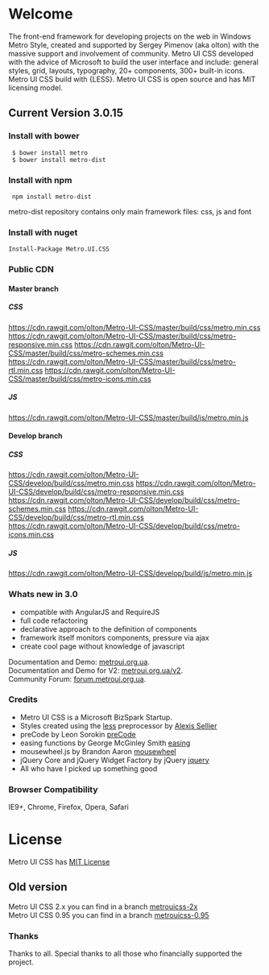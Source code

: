 # Welcome
The front-end framework for developing projects on the web in Windows Metro Style, created and supported by Sergey Pimenov (aka olton) with the massive support and involvement of community. Metro UI CSS developed with the advice of Microsoft to build the user interface and include: general styles, grid, layouts, typography, 20+ components, 300+ built-in icons. Metro UI CSS build with {LESS}. Metro UI CSS is open source and has MIT licensing model.
 
## Current Version 3.0.15

### Install with bower

```
 $ bower install metro
 $ bower install metro-dist
```

### Install with npm
```
 npm install metro-dist
```

metro-dist repository contains only main framework files: css, js and font

### Install with nuget

```
Install-Package Metro.UI.CSS
```

### Public CDN

#### Master branch

##### CSS

https://cdn.rawgit.com/olton/Metro-UI-CSS/master/build/css/metro.min.css
https://cdn.rawgit.com/olton/Metro-UI-CSS/master/build/css/metro-responsive.min.css
https://cdn.rawgit.com/olton/Metro-UI-CSS/master/build/css/metro-schemes.min.css
https://cdn.rawgit.com/olton/Metro-UI-CSS/master/build/css/metro-rtl.min.css
https://cdn.rawgit.com/olton/Metro-UI-CSS/master/build/css/metro-icons.min.css

##### JS

https://cdn.rawgit.com/olton/Metro-UI-CSS/master/build/js/metro.min.js

#### Develop branch
##### CSS

https://cdn.rawgit.com/olton/Metro-UI-CSS/develop/build/css/metro.min.css
https://cdn.rawgit.com/olton/Metro-UI-CSS/develop/build/css/metro-responsive.min.css 
https://cdn.rawgit.com/olton/Metro-UI-CSS/develop/build/css/metro-schemes.min.css
https://cdn.rawgit.com/olton/Metro-UI-CSS/develop/build/css/metro-rtl.min.css
https://cdn.rawgit.com/olton/Metro-UI-CSS/develop/build/css/metro-icons.min.css
 
##### JS

https://cdn.rawgit.com/olton/Metro-UI-CSS/develop/build/js/metro.min.js


### Whats new in 3.0
+ compatible with AngularJS and RequireJS
+ full code refactoring
+ declarative approach to the definition of components
+ framework itself monitors components, pressure via ajax
+ create cool page without knowledge of javascript

 Documentation and Demo: [metroui.org.ua](http://metroui.org.ua/).   
 Documentation and Demo for V2: [metroui.org.ua/v2](http://metroui.org.ua/v2).   
 Community Forum: [forum.metroui.org.ua](http://forum.metroui.org.ua).  

### Credits
- Metro UI CSS is a Microsoft BizSpark Startup.
- Styles created using the [less](http://lesscss.org) preprocessor by  [Alexis Sellier](https://github.com/cloudhead)
- preCode by Leon Sorokin [preCode](https://github.com/leeoniya/preCode.js)
- easing functions by George McGinley Smith [easing](http://gsgd.co.uk/sandbox/jquery/easing/)
- mousewheel.js by Brandon Aaron [mousewheel](http://brandonaaron.net)
- jQuery Core and jQuery Widget Factory by jQuery [jquery](https://jquery.com/)
- All who have I picked up something good

### Browser Compatibility
IE9+, Chrome, Firefox, Opera, Safari

# License
Metro UI CSS has [MIT License](http://metroui.org.ua/license.html)

## Old version
Metro UI CSS 2.x you can find in a branch [metrouicss-2x](https://github.com/olton/Metro-UI-CSS/tree/metrouicss-2x)     
Metro UI CSS 0.95 you can find in a branch [metrouicss-0.95](https://github.com/olton/Metro-UI-CSS/tree/metrouicss-0.95) 

### Thanks
Thanks to all. Special thanks to all those who financially supported the project.    
    
        
        
